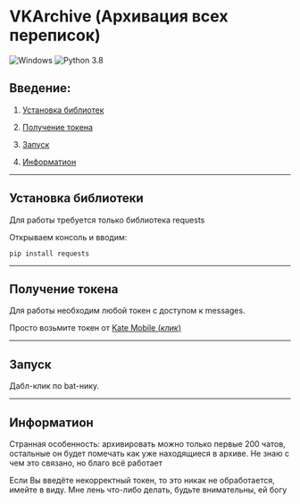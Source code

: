 # VKArchive (Архивация всех переписок)
![Windows](https://img.shields.io/badge/os-windows-blue)
![Python 3.8](https://img.shields.io/badge/python-3.8+-blue)

## Введение: 
1. [Установка библиотек](https://github.com/eremeyko/VKArchive#%D0%A3%D1%81%D1%82%D0%B0%D0%BD%D0%BE%D0%B2%D0%BA%D0%B0%20%D0%B1%D0%B8%D0%B1%D0%BB%D0%B8%D0%BE%D1%82%D0%B5%D0%BA%D0%B8)
2. [Получение токена](https://github.com/eremeyko/VKArchive#%D0%9F%D0%BE%D0%BB%D1%83%D1%87%D0%B5%D0%BD%D0%B8%D0%B5%20%D1%82%D0%BE%D0%BA%D0%B5%D0%BD%D0%B0)

3. [Запуск](https://github.com/eremeyko/VKArchive#%D0%97%D0%B0%D0%BF%D1%83%D1%81%D0%BA)

4. [Информатион](https://github.com/eremeyko/VKArchive#%D0%98%D0%BD%D1%84%D0%BE%D1%80%D0%BC%D0%B0%D1%82%D0%B8%D0%BE%D0%BD)
____
## Установка библиотеки
Для работы требуется только библиотека requests

Открываем консоль и вводим:
```
pip install requests
```
____
## Получение токена
Для работы необходим любой токен с доступом к messages.

Просто возьмите токен от [Kate Mobile (*клик*)](https://oauth.vk.com/authorize?client_id=2685278&scope=1073737727&redirect_uri=https://oauth.vk.com/blank.html&display=page&response_type=token&revoke=1)
____
## Запуск
Дабл-клик по bat-нику.
____
## Информатион
Странная особенность: архивировать можно только первые 200 чатов, остальные он будет помечать как уже находящиеся в архиве. Не знаю с чем это связано, но благо всё работает

Если Вы введёте некорректный токен, то это никак не обработается, имейте в виду. Мне лень что-либо делать, будьте внимательны, ей богу
